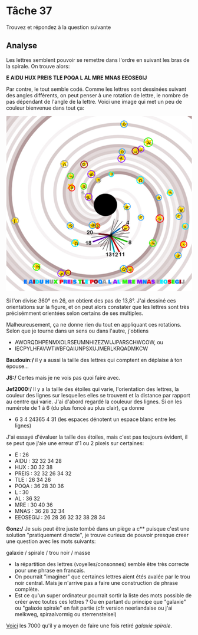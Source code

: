 # Tâche 37

Trouvez et répondez à la question suivante


## Analyse

Les lettres semblent pouvoir se remettre dans l'ordre en suivant les bras de la spirale. On trouve alors:

**E AIDU HUX PREIS TLE POQA L AL MRE MNAS EEOSEGIJ**

Par contre, le tout semble codé. Comme les lettres sont dessinées suivant des angles différents, on peut penser à une rotation de lettre, le nombre de pas dépendant de l'angle de la lettre. Voici une image qui met un peu de couleur bienvenue dans tout ça:

![Galxy](37-Galaxy.jpg)

Si l'on divise 360° en 26, on obtient des pas de 13,8°. J'ai dessiné ces orientations sur la figure, et on peut alors constater que les lettres sont très précisémment orientées selon certains de ses multiples.

Malheureusement, ça ne donne rien du tout en appliquant ces rotations. Selon que je tourne dans un sens ou dans l'autre, j'obtiens

* AWORQDHPENMXOLRSEUMNHIZEZWUJPARSCHWCOW, ou
* IECPYLHFAVWTWBFQAIUNPSXUJMERLKRQADMKCW

**Baudouin:/** il y a aussi la taille des lettres qui comptent en déplaise à ton épouse...

**JS:/** Certes mais je ne vois pas quoi faire avec.

**Jef2000:/** Il y a la taille des étoiles qui varie, l'orientation des lettres, la couleur des lignes sur  lesquelles elles se trouvent et la distance par rapport au centre qui varie.
J'ai d'abord regardé la couleuur des lignes. Si on les numérote de 1 à 6 (du plus foncé au plus clair), ça donne
* 6 3 4 24365 4 31 (les espaces dénotent un espace blanc entre les lignes)

J'ai essayé d'évaluer la taille des étoiles, mais c'est pas toujours évident, il se peut que j'aie une erreur d'1 ou 2 pixels sur certaines:
* E : 26
* AIDU : 32 32 34 28
* HUX : 30 32 38
* PREIS : 32 32 26 34 32
* TLE : 26 34 26
* POQA : 36 28 30 36
* L : 30
* AL : 36 32
* MRE : 30 40 36
* MNAS : 36 28 32 34
* EEOSEGIJ : 26 28 36 32 32 38 28 34

**Gonz:/**
Je suis peut être juste tombé dans un piège a c** puisque c'est une solution "pratiquement directe",  je trouve curieux de pouvoir presque creer une question avec les mots suivants:

galaxie / spirale / trou noir / masse

* la répartition des lettres (voyelles/consonnes) semble être très correcte pour une phrase en francais.
* On pourrait "imaginer" que certaines lettres aient étés avalée par le trou noir central. Mais je n'arrive pas a faire une construction de phrase complète.
* Est ce qu'un super ordinateur pourrait sortir la liste des mots possible de créer avec toutes ces lettres ? Ou en partant du principe que "galaxie" ou "galaxie spirale" en fait partie (cfr version neerlandaise ou j'ai melkweg, spiraalvormig ou sterrenstelsel)

[Voici](37-list.txt) les 7000 qu'il y a moyen de faire une fois retiré *galaxie spirale*.